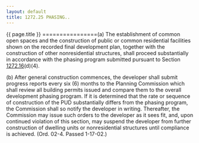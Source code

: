 ```yaml
---
layout: default 
title: 1272.25 PHASING..
---
```


{{ page.title }}
================(a) The establishment of common open spaces and the construction of
public or common residential facilities shown on the recorded final
development plan, together with the construction of other nonresidential
structures, shall proceed substantially in accordance with the phasing
program submitted pursuant to Section [1272.16](53cef663.html)(d)(4).

​(b) After general construction commences, the developer shall submit
progress reports every six (6) months to the Planning Commission which
shall review all building permits issued and compare them to the overall
development phasing program. If it is determined that the rate or
sequence of construction of the PUD substantially differs from the
phasing program, the Commission shall so notify the developer in
writing. Thereafter, the Commission may issue such orders to the
developer as it sees fit, and, upon continued violation of this section,
may suspend the developer from further construction of dwelling units or
nonresidential structures until compliance is achieved. (Ord. 02-4.
Passed 1-17-02.)
